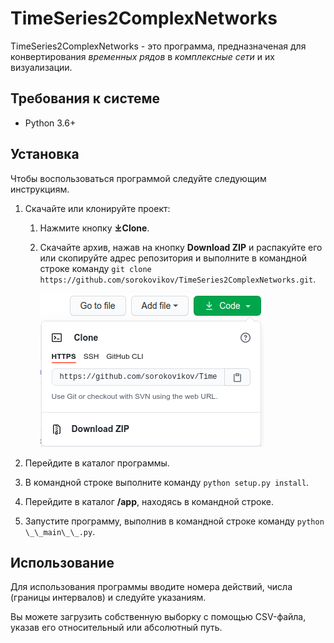 TimeSeries2ComplexNetworks
==========================
TimeSeries2ComplexNetworks - это программа, предназначеная для конвертирования 
*временных рядов* в *комплексные сети* и их визуализации.

Требования к системе
-----------------------
* Python 3.6+

Установка
---------
Чтобы воспользоваться программой следуйте следующим инструкциям.
1. Скачайте или клонируйте проект:
    1. Нажмите кнопку **⤓Clone**.
    2. Скачайте архив, нажав на кнопку **Download ZIP** и распакуйте его или
    скопируйте адрес репозитория и выполните в командной строке команду 
    `git clone https://github.com/sorokovikov/TimeSeries2ComplexNetworks.git`.
    
        ![Кнопка скачивание архива и адрес ссылки репозитория](readme_images/archive_link.png)

2. Перейдите в каталог программы.
3. В командной строке выполните команду `python setup.py install`.
4. Перейдите в каталог **/app**, находясь в командной строке.
5. Запустите программу, выполнив в командной строке команду `python \_\_main\_\_.py`.

Использование
-------------
Для использования программы вводите номера действий, числа (границы интервалов) и 
следуйте указаниям.

Вы можете загрузить собственную выборку с помощью CSV-файла, 
указав его относительный или абсолютный путь.